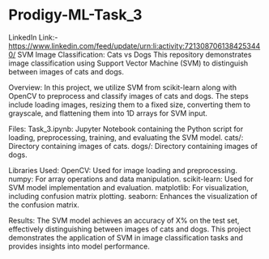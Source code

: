 # Prodigy-ML-Task_3
LinkedIn Link:-https://www.linkedin.com/feed/update/urn:li:activity:7213087061384253440/
SVM Image Classification: Cats vs Dogs
This repository demonstrates image classification using Support Vector Machine (SVM) to distinguish between images of cats and dogs.

Overview:
In this project, we utilize SVM from scikit-learn along with OpenCV to preprocess and classify images of cats and dogs. The steps include loading images, resizing them to a fixed size, converting them to grayscale, and flattening them into 1D arrays for SVM input.

Files:
Task_3.ipynb: Jupyter Notebook containing the Python script for loading, preprocessing, training, and evaluating the SVM model.
cats/: Directory containing images of cats.
dogs/: Directory containing images of dogs.

Libraries Used:
OpenCV: Used for image loading and preprocessing.
numpy: For array operations and data manipulation.
scikit-learn: Used for SVM model implementation and evaluation.
matplotlib: For visualization, including confusion matrix plotting.
seaborn: Enhances the visualization of the confusion matrix.

Results:
The SVM model achieves an accuracy of X% on the test set, effectively distinguishing between images of cats and dogs. This project demonstrates the application of SVM in image classification tasks and provides insights into model performance.
